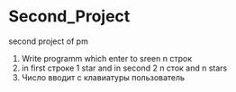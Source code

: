 # Second_Project
second project of pm
1. Write programm which enter to sreen n строк 
2. in first строке 1 star and in second 2 n сток and n stars
3. Число вводит с клавиатуры пользователь
